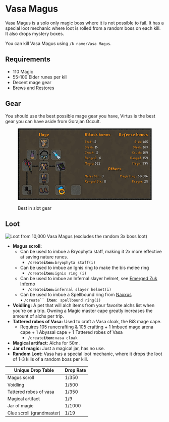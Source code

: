 # Vasa Magus

Vasa Magus is a solo only magic boss where it is not possible to fail. It has a special loot mechanic where loot is rolled from a random boss on each kill. It also drops mystery boxes.

You can kill Vasa Magus using `/k name:Vasa Magus`.

## Requirements

* 110 Magic
* 55-100 Elder runes per kill
* Decent mage gear
* Brews and Restores

## Gear

You should use the best possible mage gear you have, Virtus is the best gear you can have aside from Gorajan Occult.

<figure><img src="../.gitbook/assets/image_2023-01-24_131727801.png" alt=""><figcaption><p>Best in slot gear</p></figcaption></figure>

## Loot

![Loot from 10,000 Vasa Magus (excludes the random 3x boss loot)](<../.gitbook/assets/osbot (1).png>)

* **Magus scroll:**
  * Can be used to imbue a Bryophyta staff, making it 2x more effective at saving nature runes.
    * `/create`**`item:`**`bryophyta staff(i)`
  * Can be used to imbue an Ignis ring to make the bis melee ring
    * `/create`**`item:`**`ignis ring (i)`
  * Can be used to imbue an Infernal slayer helmet, see [Emerged Zuk Inferno](../minigames/emerged-zuk-inferno.md)
    * `/create`**`item:`**`infernal slayer helmet(i)`
  * Can be used to imbue a Spellbound ring from [Naxxus](https://bso-wiki.oldschool.gg/bosses/naxxus)\
    &#x20; •  `/create`` `**`item`**`: spellbound ring(i)`
* **Voidling:** A pet that will alch items from your favorite alchs list when you're on a trip. Owning a Magic master cape greatly increases the amount of alchs per trip.
* **Tattered robes of Vasa:** Used to craft a Vasa cloak, the BiS mage cape.
  * Requires 105 runecrafting & 105 crafting + 1 Imbued mage arena cape + 1 Abyssal cape + 1 Tattered robes of Vasa
    * `/create`**`item:`**`vasa cloak`
* **Magical artifact:** Alchs for 50m.
* **Jar of magic:** Just a magical jar, has no use.
* **Random Loot:** Vasa has a special loot mechanic, where it drops the loot of 1-3 kills of a random boss per kill.

| **Unique Drop Table**     | **Drop Rate** |
| ------------------------- | ------------- |
| Magus scroll              | 1/350         |
| Voidling                  | 1/500         |
| Tattered robes of vasa    | 1/350         |
| Magical artifact          | 1/9           |
| Jar of magic              | 1/1000        |
| Clue scroll (grandmaster) | 1/19          |
